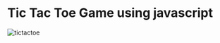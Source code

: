 # Tic Tac Toe Game using javascript
![tictactoe](https://github.com/LemuelGempesao/tic-tac-toe-Js-game/assets/149767481/711016e2-797c-4dc4-9622-c962f99e1907)
